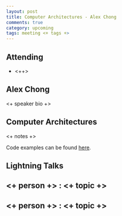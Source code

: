 ```yaml
---
layout: post
title: Computer Architectures - Alex Chong
comments: true
category: upcoming
tags: meeting <+ tags +>
---
```



## Attending

- <++>


## Alex Chong

<+ speaker bio +> 

## Computer Architectures

<+ notes +>

Code examples can be found [here][code].

## Lightning Talks 

## <+ person +> : <+ topic +>

## <+ person +> : <+ topic +>


[code]: https://github.com/thehackerwithin/berkeley/tree/master/topic "Code Examples" 
